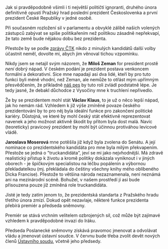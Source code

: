 <!-- dcterms:identifier = riderweblog#3 -->
<!-- dcterms:title = Země bez prezidenta -->
<!-- np9:categoryId = 2 -->
<!-- x4w:category = Lidé a jiná zvěř -->
<!-- np9:authorId = 1 -->
<!-- np9:authorEmail = michal.valasek@altairis.cz -->
<!-- dcterms:creator = Michal Altair Valášek -->
<!-- dcterms:created = 2003-01-30T14:09:36+01:00 -->
<!-- dcterms:date = 2003-01-30T14:09:36+01:00 -->

Jak si pravděpodobně všimli i ti největší političtí ignoranti, druhého února definitivně opustí Pražský hrad poslední prezident Českoslovenka a první prezident České Republiky v jedné osobě.

Při současném rozložení sil v parlamentu a obvyklé zálibě našich volených zástupců zabývat se spíše politikařením než politikou zásadně nepřekvapí, že tato země bude nějakou dobu bez prezidenta.

Přestože by se podle [zprávy ČTK](http://www.ceskenoviny.cz/view-id.php4?id=20030130F00319) nikdo z minulých kandidátů další volby účastnit neměl, dovolte mi, abych jim věnoval tichou vzpomínku.

Nikdy jsem se netajil svým názorem, že **Miloš Zeman** for president prostě *není* dobrý nápad. V českém podání je prezident postava venkoncem formální a dekorativní. Sice mne napadají asi dva lidé, kteří by pro tuto funkci byli méně vhodní, než Zeman, ale nemůže to otřást mým upřímným přesvědčením, že příkladně [náš pes](http://www.bestijka.cz/onas/dan.asp) by tuto roli zvládl podstatně lépe. Je tedy jasné, že debakl důchodce z Vysočiny mne k truchlení nepřivedlo.

Že by se prezidentem mohl stát **Václav Klaus**, to je už o něco lepší nápad, jak ho nemám rád. Vzhledem k již výše zmíněné povaze českého prezidentování by to pro něj byla ideální funkce pro zakončení politické kariéry. Důstojná, ve které by mohl český stát efektivně reprezentovat navenek a jeho možnost aktivně škodit by přitom byla dost malá. Navíc (teoreticky) pravicový prezident by mohl být účinnou protiváhou levicové vládě.

**Jaroslava Moserová** mne potěšila již když byla zvolena do Senátu. A její nominace co prezidentského kandidáta pro mne byla milým překvapením. Přestože se jedná o "truckandidáta", jeví se mi jako nejvhodnější. Má zdravě realistický přístup k životu a kromě politiky dokázala vyniknout i v jiných oborech - je špičkovým specialistou na léčbu popálenin a výbornou překladatelkou (mj. překládala do češtiny všechny knihy mého oblíbeného Dicka Francise). Přestože to většina národa nezaznamenala, není neznámá ani na mezinárodní scéně. Bohužel, v našem prostředí jí asi bude přisouzena pouze již zmíněná role truckandidáta.

Jisté je tedy zatím jenom to, že prezidentská standarta z Pražského hradu třetího února zmizí. Dokud opět nezavlaje, některé funkce prezidenta přebírá premiér a předseda sněmovny.

Premiér se stává vrchním velitelem ozbrojených sil, což může být zajímavé vzhledem k pravděpodobné invazi do Iráku.

Předseda Poslanecké sněmovny získává pravomoc jmenovat a odvolávat vládu a jmenovat ústavní soudce. V červnu bude třeba zvolit devět nových členů [Ústavního soudu](http://www.concourt.cz), včetně jeho předsedy.